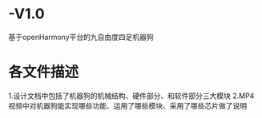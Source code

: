# -V1.0
基于openHarmony平台的九自由度四足机器狗

# 各文件描述
1.设计文档中包括了机器狗的机械结构、硬件部分、和软件部分三大模块
2.MP4视频中对机器狗能实现哪些功能、运用了哪些模块、采用了哪些芯片做了说明

